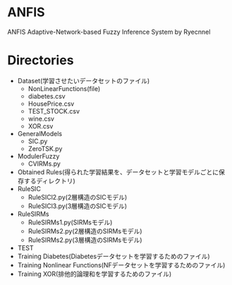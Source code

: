 # ANFIS
ANFIS Adaptive-Network-based Fuzzy Inference System by Ryecnnel



# Directories
- Dataset(学習させたいデータセットのファイル)
    - NonLinearFunctions(file)
    - diabetes.csv
    - HousePrice.csv
    - TEST_STOCK.csv
    - wine.csv
    - XOR.csv
- GeneralModels
  - SIC.py
  - ZeroTSK.py
- ModulerFuzzy
  - CVIRMs.py
- Obtained Rules(得られた学習結果を、データセットと学習モデルごとに保存するディレクトリ)
- RuleSIC
  - RuleSICl2.py(2層構造のSICモデル)
  - RuleSICl3.py(3層構造のSICモデル)
- RuleSIRMs
  - RuleSIRMs1.py(SIRMsモデル)
  - RuleSIRMs2.py(2層構造のSIRMsモデル)
  - RuleSIRMs2.py(3層構造のSIRMsモデル)
- TEST
- Training Diabetes(Diabetesデータセットを学習するためのファイル)
- Training Nonlinear Functions(NFデータセットを学習するためのファイル)
- Training XOR(排他的論理和を学習するためのファイル)
